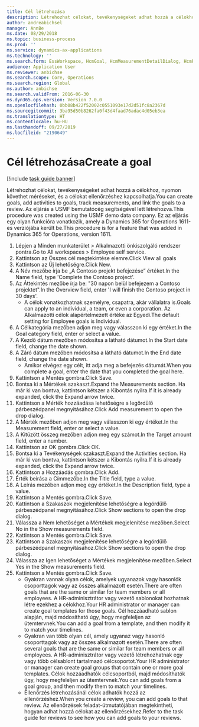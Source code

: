 ```yaml
---
title: Cél létrehozása
description: Létrehozhat célokat, tevékenységeket adhat hozzá a célokhoz, nyomon követhet méréseket, és a célokat ellenőrzéshez kapcsolhatja.
author: andreabichsel
manager: AnnBe
ms.date: 08/29/2018
ms.topic: business-process
ms.prod: ''
ms.service: dynamics-ax-applications
ms.technology: ''
ms.search.form: EssWorkspace, HcmGoal, HcmMeasurementDetailDialog, HcmPerfJournalAdd, HcmGoalChangeSettings
audience: Application User
ms.reviewer: anbichse
ms.search.scope: Core, Operations
ms.search.region: Global
ms.author: anbichse
ms.search.validFrom: 2016-06-30
ms.dyn365.ops.version: Version 7.0.0
ms.openlocfilehash: 0bb08b422f52002c0551093e17d2d51fc8a2367d
ms.sourcegitcommit: 3ba95d50b8262fa0f43d4faad76adac4d05eb3ea
ms.translationtype: HT
ms.contentlocale: hu-HU
ms.lasthandoff: 09/27/2019
ms.locfileid: "2190649"
---
```

# <a name="create-a-goal"></a><span data-ttu-id="ef1ed-103">Cél létrehozása</span><span class="sxs-lookup"><span data-stu-id="ef1ed-103">Create a goal</span></span>

[!include [task guide banner](../../includes/task-guide-banner.md)]

<span data-ttu-id="ef1ed-104">Létrehozhat célokat, tevékenységeket adhat hozzá a célokhoz, nyomon követhet méréseket, és a célokat ellenőrzéshez kapcsolhatja.</span><span class="sxs-lookup"><span data-stu-id="ef1ed-104">You can create goals, add activities to goals, track measurements, and link the goals to a review.</span></span> <span data-ttu-id="ef1ed-105">Az eljárás a USMF bemutatócég segítségével lett létrehozva.</span><span class="sxs-lookup"><span data-stu-id="ef1ed-105">This procedure was created using the USMF demo data company.</span></span> <span data-ttu-id="ef1ed-106">Ez az eljárás egy olyan funkcióra vonatkozik, amely a Dynamics 365 for Operations 1611-es verziójába került be.</span><span class="sxs-lookup"><span data-stu-id="ef1ed-106">This procedure is for a feature that was added in Dynamics 365 for Operations, version 1611.</span></span>

1. <span data-ttu-id="ef1ed-107">Lépjen a Minden munkaterület > Alkalmazotti önkiszolgáló rendszer pontra.</span><span class="sxs-lookup"><span data-stu-id="ef1ed-107">Go to All workspaces > Employee self service.</span></span>
2. <span data-ttu-id="ef1ed-108">Kattintson az Összes cél megtekintése elemre.</span><span class="sxs-lookup"><span data-stu-id="ef1ed-108">Click View all goals</span></span>
3. <span data-ttu-id="ef1ed-109">Kattintson az Új lehetőségre.</span><span class="sxs-lookup"><span data-stu-id="ef1ed-109">Click New.</span></span>
4. <span data-ttu-id="ef1ed-110">A Név mezőbe írja be „A Contoso projekt befejezése” értéket.</span><span class="sxs-lookup"><span data-stu-id="ef1ed-110">In the Name field, type 'Complete the Contoso project'.</span></span>
5. <span data-ttu-id="ef1ed-111">Az Áttekintés mezőbe írja be: "30 napon belül befejezem a Contoso projektet".</span><span class="sxs-lookup"><span data-stu-id="ef1ed-111">In the Overview field, enter 'I will finish the Contoso project in 30 days'.</span></span>
    * <span data-ttu-id="ef1ed-112">A célok vonatkozhatnak személyre, csapatra, akár vállalatra is.</span><span class="sxs-lookup"><span data-stu-id="ef1ed-112">Goals can apply to an individual, a team, or even a corporation.</span></span> <span data-ttu-id="ef1ed-113">Az Alkalmazotti célok alapértelmezett értéke az Egyedi.</span><span class="sxs-lookup"><span data-stu-id="ef1ed-113">The default setting for Employee goals is Individual.</span></span>  
6. <span data-ttu-id="ef1ed-114">A Célkategória mezőben adjon meg vagy válasszon ki egy értéket.</span><span class="sxs-lookup"><span data-stu-id="ef1ed-114">In the Goal category field, enter or select a value.</span></span>
7. <span data-ttu-id="ef1ed-115">A Kezdő dátum mezőben módosítsa a látható dátumot.</span><span class="sxs-lookup"><span data-stu-id="ef1ed-115">In the Start date field, change the date shown.</span></span>
8. <span data-ttu-id="ef1ed-116">A Záró dátum mezőben módosítsa a látható dátumot.</span><span class="sxs-lookup"><span data-stu-id="ef1ed-116">In the End date field, change the date shown.</span></span>
    * <span data-ttu-id="ef1ed-117">Amikor elvégez egy célt, itt adja meg a befejezés dátumát.</span><span class="sxs-lookup"><span data-stu-id="ef1ed-117">When you complete a goal, enter the date that you completed the goal here.</span></span>  
9. <span data-ttu-id="ef1ed-118">Kattintson a Mentés gombra.</span><span class="sxs-lookup"><span data-stu-id="ef1ed-118">Click Save.</span></span>
10. <span data-ttu-id="ef1ed-119">Bontsa ki a Mértékek szakaszt.</span><span class="sxs-lookup"><span data-stu-id="ef1ed-119">Expand the Measurements section.</span></span> <span data-ttu-id="ef1ed-120">Ha már ki van bontva, kattintson kétszer a Kibontás nyílra.</span><span class="sxs-lookup"><span data-stu-id="ef1ed-120">If it is already expanded, click the Expand arrow twice.</span></span>
11. <span data-ttu-id="ef1ed-121">Kattintson a Mérték hozzáadása lehetőségre a legördülő párbeszédpanel megnyitásához.</span><span class="sxs-lookup"><span data-stu-id="ef1ed-121">Click Add measurement to open the drop dialog.</span></span>
12. <span data-ttu-id="ef1ed-122">A Mérték mezőben adjon meg vagy válasszon ki egy értéket.</span><span class="sxs-lookup"><span data-stu-id="ef1ed-122">In the Measurement field, enter or select a value.</span></span>
13. <span data-ttu-id="ef1ed-123">A Kitűzött összeg mezőben adjon meg egy számot.</span><span class="sxs-lookup"><span data-stu-id="ef1ed-123">In the Target amount field, enter a number.</span></span>
14. <span data-ttu-id="ef1ed-124">Kattintson az OK gombra.</span><span class="sxs-lookup"><span data-stu-id="ef1ed-124">Click OK.</span></span>
15. <span data-ttu-id="ef1ed-125">Bontsa ki a Tevékenységek szakaszt.</span><span class="sxs-lookup"><span data-stu-id="ef1ed-125">Expand the Activities section.</span></span> <span data-ttu-id="ef1ed-126">Ha már ki van bontva, kattintson kétszer a Kibontás nyílra.</span><span class="sxs-lookup"><span data-stu-id="ef1ed-126">If it is already expanded, click the Expand arrow twice.</span></span>
16. <span data-ttu-id="ef1ed-127">Kattintson a Hozzáadás gombra.</span><span class="sxs-lookup"><span data-stu-id="ef1ed-127">Click Add.</span></span>
17. <span data-ttu-id="ef1ed-128">Érték beírása a Címmezőbe.</span><span class="sxs-lookup"><span data-stu-id="ef1ed-128">In the Title field, type a value.</span></span>
18. <span data-ttu-id="ef1ed-129">A Leírás mezőben adjon meg egy értéket.</span><span class="sxs-lookup"><span data-stu-id="ef1ed-129">In the Description field, type a value.</span></span>
19. <span data-ttu-id="ef1ed-130">Kattintson a Mentés gombra.</span><span class="sxs-lookup"><span data-stu-id="ef1ed-130">Click Save.</span></span>
20. <span data-ttu-id="ef1ed-131">Kattintson a Szakaszok megjelenítése lehetőségre a legördülő párbeszédpanel megnyitásához.</span><span class="sxs-lookup"><span data-stu-id="ef1ed-131">Click Show sections to open the drop dialog.</span></span>
21. <span data-ttu-id="ef1ed-132">Válassza a Nem lehetőséget a Mértékek megjelenítése mezőben.</span><span class="sxs-lookup"><span data-stu-id="ef1ed-132">Select No in the Show measurements field.</span></span>
22. <span data-ttu-id="ef1ed-133">Kattintson a Mentés gombra.</span><span class="sxs-lookup"><span data-stu-id="ef1ed-133">Click Save.</span></span>
23. <span data-ttu-id="ef1ed-134">Kattintson a Szakaszok megjelenítése lehetőségre a legördülő párbeszédpanel megnyitásához.</span><span class="sxs-lookup"><span data-stu-id="ef1ed-134">Click Show sections to open the drop dialog.</span></span>
24. <span data-ttu-id="ef1ed-135">Válassza az Igen lehetőséget a Mértékek megjelenítése mezőben.</span><span class="sxs-lookup"><span data-stu-id="ef1ed-135">Select Yes in the Show measurements field.</span></span>
25. <span data-ttu-id="ef1ed-136">Kattintson a Mentés gombra.</span><span class="sxs-lookup"><span data-stu-id="ef1ed-136">Click Save.</span></span>
    * <span data-ttu-id="ef1ed-137">Gyakran vannak olyan célok, amelyek ugyanazok vagy hasonlók csoporttagok vagy az összes alkalmazott esetén.</span><span class="sxs-lookup"><span data-stu-id="ef1ed-137">There are often goals that are the same or similar for team members or all employees.</span></span>     <span data-ttu-id="ef1ed-138">A HR-adminisztrátor vagy vezető sablonokat hozhatnak létre ezekhez a célokhoz.</span><span class="sxs-lookup"><span data-stu-id="ef1ed-138">Your HR administrator or manager can create goal templates for those goals.</span></span> <span data-ttu-id="ef1ed-139">Cél hozzáadható sablon alapján, majd módosítható úgy, hogy megfeleljen az ütemtervnek.</span><span class="sxs-lookup"><span data-stu-id="ef1ed-139">You can add a goal from a template, and then modify it to match your timelines.</span></span>  
    * <span data-ttu-id="ef1ed-140">Gyakran van több olyan cél, amely ugyanaz vagy hasonló csoporttagok vagy az összes alkalmazott esetén.</span><span class="sxs-lookup"><span data-stu-id="ef1ed-140">There are often several goals that are the same or similar for team members or all employees.</span></span>     <span data-ttu-id="ef1ed-141">A HR-adminisztrátor vagy vezető létrehozhatnak egy vagy több célsablont tartalmazó célcsoportot.</span><span class="sxs-lookup"><span data-stu-id="ef1ed-141">Your HR administrator or manager can create goal groups that contain one or more goal templates.</span></span> <span data-ttu-id="ef1ed-142">Célok hozzáadhatók célcsoportból, majd módosíthatók úgy, hogy megfeleljen az ütemtervnek.</span><span class="sxs-lookup"><span data-stu-id="ef1ed-142">You can add goals from a goal group, and then modify them to match your timelines.</span></span>  
    * <span data-ttu-id="ef1ed-143">Ellenőrzés létrehozásánál célok adhatók hozzá az ellenőrzéshez.</span><span class="sxs-lookup"><span data-stu-id="ef1ed-143">When you create a review, you can add goals to that review.</span></span> <span data-ttu-id="ef1ed-144">Az ellenőrzések feladat-útmutatójában megtekintheti, hogyan adhat hozzá célokat az ellenőrzésekhez.</span><span class="sxs-lookup"><span data-stu-id="ef1ed-144">Refer to the task guide for reviews to see how you can add goals to your reviews.</span></span>  

